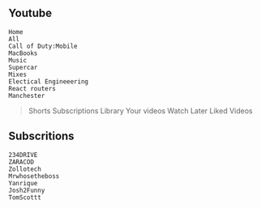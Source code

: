 ## Youtube

```
Home
All
Call of Duty:Mobile
MacBooks
Music
Supercar
Mixes
Electical Engineeering
React routers
Manchester

```

> Shorts
> Subscriptions
> Library
> Your videos
> Watch Later
> Liked Videos

## Subscritions

```
234DRIVE
ZARACOD
Zollotech
Mrwhosetheboss
Yanrique
Josh2Funny
TomScottt
```